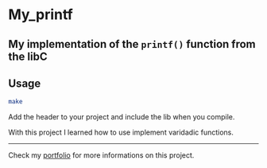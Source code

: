 # My_printf

## My implementation of the `printf()` function from the libC

## Usage

``` zsh
make
```

Add the header to your project and include the lib when you compile.

With this project I learned how to use implement varidadic functions.
___
Check my [portfolio](http://simonlefourn.com) for more informations on this project.

